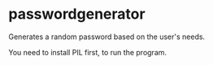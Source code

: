 # passwordgenerator
Generates a random password based on the user's needs.

You need to install PIL first, to run the program.
